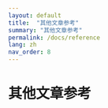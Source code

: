 ```yaml
---
layout: default
title:  "其他文章参考"
summary: "其他文章参考"
permalink: /docs/reference
lang: zh
nav_order: 8
---
```


# 其他文章参考



